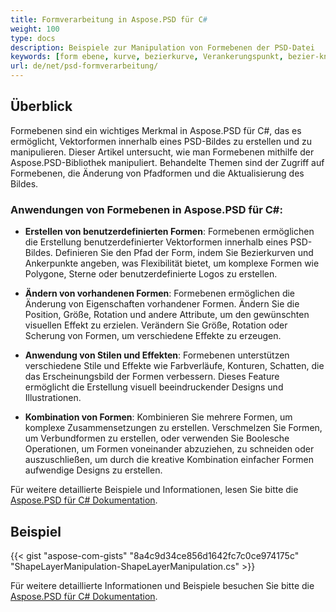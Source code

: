 ```yaml
---
title: Formverarbeitung in Aspose.PSD für C#
weight: 100
type: docs
description: Beispiele zur Manipulation von Formebenen der PSD-Datei
keywords: [form ebene, kurve, bezierkurve, Verankerungspunkt, bezier-knoten, psd api, Csharp, csharp, codebeispiel]
url: de/net/psd-formverarbeitung/
---
```


## Überblick
Formebenen sind ein wichtiges Merkmal in Aspose.PSD für C#, das es ermöglicht, Vektorformen innerhalb eines PSD-Bildes zu erstellen und zu manipulieren. Dieser Artikel untersucht, wie man Formebenen mithilfe der Aspose.PSD-Bibliothek manipuliert. Behandelte Themen sind der Zugriff auf Formebenen, die Änderung von Pfadformen und die Aktualisierung des Bildes.

### Anwendungen von Formebenen in Aspose.PSD für C#:

- **Erstellen von benutzerdefinierten Formen**: Formebenen ermöglichen die Erstellung benutzerdefinierter Vektorformen innerhalb eines PSD-Bildes. Definieren Sie den Pfad der Form, indem Sie Bezierkurven und Ankerpunkte angeben, was Flexibilität bietet, um komplexe Formen wie Polygone, Sterne oder benutzerdefinierte Logos zu erstellen.
  
- **Ändern von vorhandenen Formen**: Formebenen ermöglichen die Änderung von Eigenschaften vorhandener Formen. Ändern Sie die Position, Größe, Rotation und andere Attribute, um den gewünschten visuellen Effekt zu erzielen. Verändern Sie Größe, Rotation oder Scherung von Formen, um verschiedene Effekte zu erzeugen.
  
- **Anwendung von Stilen und Effekten**: Formebenen unterstützen verschiedene Stile und Effekte wie Farbverläufe, Konturen, Schatten, die das Erscheinungsbild der Formen verbessern. Dieses Feature ermöglicht die Erstellung visuell beeindruckender Designs und Illustrationen.
  
- **Kombination von Formen**: Kombinieren Sie mehrere Formen, um komplexe Zusammensetzungen zu erstellen. Verschmelzen Sie Formen, um Verbundformen zu erstellen, oder verwenden Sie Boolesche Operationen, um Formen voneinander abzuziehen, zu schneiden oder auszuschließen, um durch die kreative Kombination einfacher Formen aufwendige Designs zu erstellen.

Für weitere detaillierte Beispiele und Informationen, lesen Sie bitte die [Aspose.PSD für C# Dokumentation](https://docs.aspose.com/psd/net/).

## Beispiel

{{< gist "aspose-com-gists" "8a4c9d34ce856d1642fc7c0ce974175c" "ShapeLayerManipulation-ShapeLayerManipulation.cs" >}}

Für weitere detaillierte Informationen und Beispiele besuchen Sie bitte die [Aspose.PSD für C# Dokumentation](https://docs.aspose.com/psd/net/).
